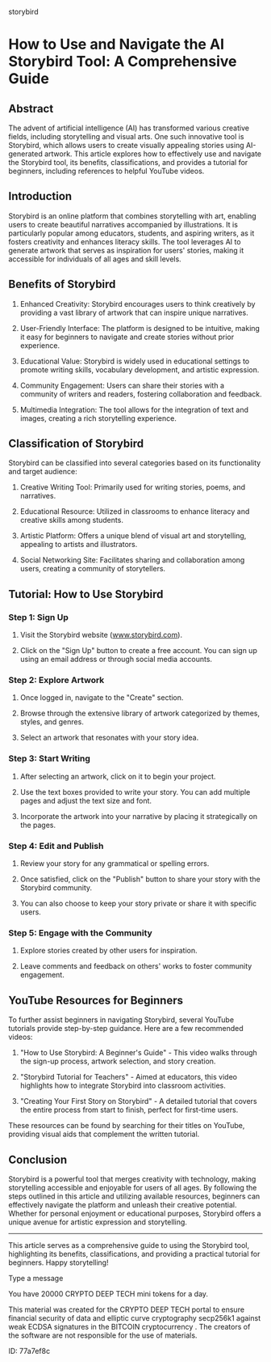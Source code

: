 storybird
# How to Use and Navigate the AI Storybird Tool: A Comprehensive Guide



## Abstract



The advent of artificial intelligence (AI) has transformed various creative fields, including storytelling and visual arts. One such innovative tool is Storybird, which allows users to create visually appealing stories using AI-generated artwork. This article explores how to effectively use and navigate the Storybird tool, its benefits, classifications, and provides a tutorial for beginners, including references to helpful YouTube videos.



## Introduction



Storybird is an online platform that combines storytelling with art, enabling users to create beautiful narratives accompanied by illustrations. It is particularly popular among educators, students, and aspiring writers, as it fosters creativity and enhances literacy skills. The tool leverages AI to generate artwork that serves as inspiration for users' stories, making it accessible for individuals of all ages and skill levels.



## Benefits of Storybird



1. Enhanced Creativity: Storybird encourages users to think creatively by providing a vast library of artwork that can inspire unique narratives.

2. User-Friendly Interface: The platform is designed to be intuitive, making it easy for beginners to navigate and create stories without prior experience.

3. Educational Value: Storybird is widely used in educational settings to promote writing skills, vocabulary development, and artistic expression.

4. Community Engagement: Users can share their stories with a community of writers and readers, fostering collaboration and feedback.

5. Multimedia Integration: The tool allows for the integration of text and images, creating a rich storytelling experience.



## Classification of Storybird



Storybird can be classified into several categories based on its functionality and target audience:



1. Creative Writing Tool: Primarily used for writing stories, poems, and narratives.

2. Educational Resource: Utilized in classrooms to enhance literacy and creative skills among students.

3. Artistic Platform: Offers a unique blend of visual art and storytelling, appealing to artists and illustrators.

4. Social Networking Site: Facilitates sharing and collaboration among users, creating a community of storytellers.



## Tutorial: How to Use Storybird



### Step 1: Sign Up



1. Visit the Storybird website (www.storybird.com).

2. Click on the "Sign Up" button to create a free account. You can sign up using an email address or through social media accounts.



### Step 2: Explore Artwork



1. Once logged in, navigate to the "Create" section.

2. Browse through the extensive library of artwork categorized by themes, styles, and genres.

3. Select an artwork that resonates with your story idea.



### Step 3: Start Writing



1. After selecting an artwork, click on it to begin your project.

2. Use the text boxes provided to write your story. You can add multiple pages and adjust the text size and font.

3. Incorporate the artwork into your narrative by placing it strategically on the pages.



### Step 4: Edit and Publish



1. Review your story for any grammatical or spelling errors.

2. Once satisfied, click on the "Publish" button to share your story with the Storybird community.

3. You can also choose to keep your story private or share it with specific users.



### Step 5: Engage with the Community



1. Explore stories created by other users for inspiration.

2. Leave comments and feedback on others' works to foster community engagement.



## YouTube Resources for Beginners



To further assist beginners in navigating Storybird, several YouTube tutorials provide step-by-step guidance. Here are a few recommended videos:



1. "How to Use Storybird: A Beginner's Guide" - This video walks through the sign-up process, artwork selection, and story creation.

2. "Storybird Tutorial for Teachers" - Aimed at educators, this video highlights how to integrate Storybird into classroom activities.

3. "Creating Your First Story on Storybird" - A detailed tutorial that covers the entire process from start to finish, perfect for first-time users.



These resources can be found by searching for their titles on YouTube, providing visual aids that complement the written tutorial.



## Conclusion



Storybird is a powerful tool that merges creativity with technology, making storytelling accessible and enjoyable for users of all ages. By following the steps outlined in this article and utilizing available resources, beginners can effectively navigate the platform and unleash their creative potential. Whether for personal enjoyment or educational purposes, Storybird offers a unique avenue for artistic expression and storytelling.



---



This article serves as a comprehensive guide to using the Storybird tool, highlighting its benefits, classifications, and providing a practical tutorial for beginners. Happy storytelling!



Type a message

You have 20000 CRYPTO DEEP TECH mini tokens for a day.


This material was created for the  CRYPTO DEEP TECH portal  to ensure financial security of data and elliptic curve cryptography  secp256k1 against weak ECDSA  signatures   in the  BITCOIN cryptocurrency . The creators of the software are not responsible for the use of materials.

 ID: 77a7ef8c
